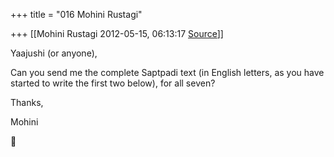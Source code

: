 +++
title = "016 Mohini Rustagi"

+++
[[Mohini Rustagi	2012-05-15, 06:13:17 [Source](https://groups.google.com/g/samskrita/c/8Hv-H-KScAo)]]



Yaajushi (or anyone),

Can you send me the complete Saptpadi text (in English letters, as you have started to write the first two below), for all seven?

Thanks,

Mohini



